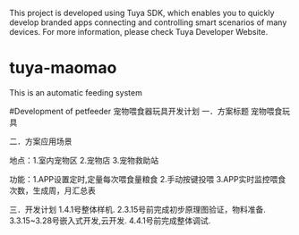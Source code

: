 This project is developed using Tuya SDK, which enables you to quickly develop branded apps connecting and controlling smart scenarios of many devices.         For more information, please check Tuya Developer Website.
# tuya-maomao
This is an automatic feeding system 

#Development of petfeeder 宠物喂食器玩具开发计划
一．方案标题
  宠物喂食玩具
  
二．方案应用场景

  地点：1.室内宠物区
             2.宠物店
             3.宠物救助站
        
  功能：1.APP设置定时,定量每次喂食量粮食
             2.手动按键投喂
             3.APP实时监控喂食次数，生成周，月汇总表
  
三．开发计划
   1.4.1号整体样机.
   2.3.15号前完成初步原理图验证，物料准备.
   3.3.15~3.28号嵌入式开发,云开发.
   4.4.1号前完成整体调试.

